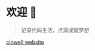 # 欢迎 👏

> 记录代码生活，点滴成就梦想
>
[cinwell website](sakana.html ':include :type=iframe width=100% height=300px')